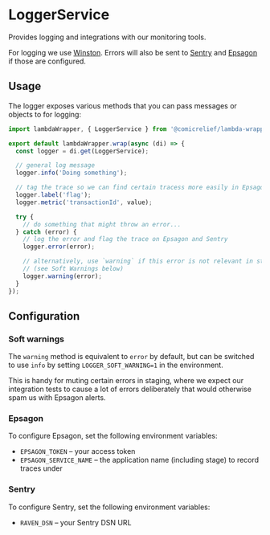 # LoggerService

Provides logging and integrations with our monitoring tools.

For logging we use [Winston](https://github.com/winstonjs/winston). Errors will also be sent to [Sentry](https://sentry.io/) and [Epsagon](https://epsagon.com/) if those are configured.

## Usage

The logger exposes various methods that you can pass messages or objects to for logging:

```ts
import lambdaWrapper, { LoggerService } from '@comicrelief/lambda-wrapper';

export default lambdaWrapper.wrap(async (di) => {
  const logger = di.get(LoggerService);

  // general log message
  logger.info('Doing something');

  // tag the trace so we can find certain tracess more easily in Epsagon
  logger.label('flag');
  logger.metric('transactionId', value);

  try {
    // do something that might throw an error...
  } catch (error) {
    // log the error and flag the trace on Epsagon and Sentry
    logger.error(error);

    // alternatively, use `warning` if this error is not relevant in staging
    // (see Soft Warnings below)
    logger.warning(error);
  }
});
```

## Configuration

### Soft warnings

The `warning` method is equivalent to `error` by default, but can be switched to use `info` by setting `LOGGER_SOFT_WARNING=1` in the environment.

This is handy for muting certain errors in staging, where we expect our integration tests to cause a lot of errors deliberately that would otherwise spam us with Epsagon alerts.

### Epsagon

To configure Epsagon, set the following environment variables:

- `EPSAGON_TOKEN` – your access token
- `EPSAGON_SERVICE_NAME` – the application name (including stage) to record traces under

### Sentry

To configure Sentry, set the following environment variables:

- `RAVEN_DSN` – your Sentry DSN URL
